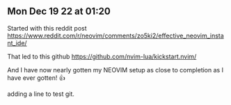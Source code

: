## Mon Dec 19 22 at 01:20

Started with this reddit post
https://www.reddit.com/r/neovim/comments/zo5ki2/effective_neovim_instant_ide/

That led to this github
https://github.com/nvim-lua/kickstart.nvim/

And I have now nearly gotten my NEOVIM setup as close to completion as I have ever gotten! 👍

adding a line to test git.
